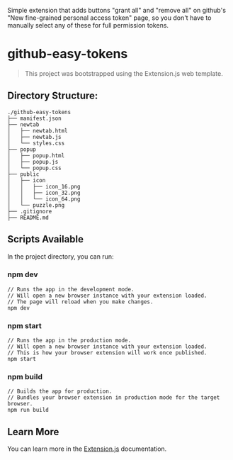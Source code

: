 Simple extension that adds buttons "grant all" and "remove all" on github's "New fine-grained personal access token" page, so you don't have to manually select any of these for full permission tokens.

# github-easy-tokens

> This project was bootstrapped using the Extension.js web template.

## Directory Structure:

```
./github-easy-tokens
├── manifest.json
├── newtab
│   ├── newtab.html
│   ├── newtab.js
│   └── styles.css
├── popup
│   ├── popup.html
│   ├── popup.js
│   └── popup.css
├── public
│   ├── icon
│   │   ├── icon_16.png
│   │   ├── icon_32.png
│   │   └── icon_64.png
│   └── puzzle.png
├── .gitignore
├── README.md
```

## Scripts Available

In the project directory, you can run:

### npm dev

```
// Runs the app in the development mode.
// Will open a new browser instance with your extension loaded.
// The page will reload when you make changes.
npm dev
```

### npm start

```
// Runs the app in the production mode.
// Will open a new browser instance with your extension loaded.
// This is how your browser extension will work once published.
npm start
```

### npm build

```
// Builds the app for production.
// Bundles your browser extension in production mode for the target browser.
npm run build
```

## Learn More

You can learn more in the [Extension.js](https://extension.js.org) documentation.
